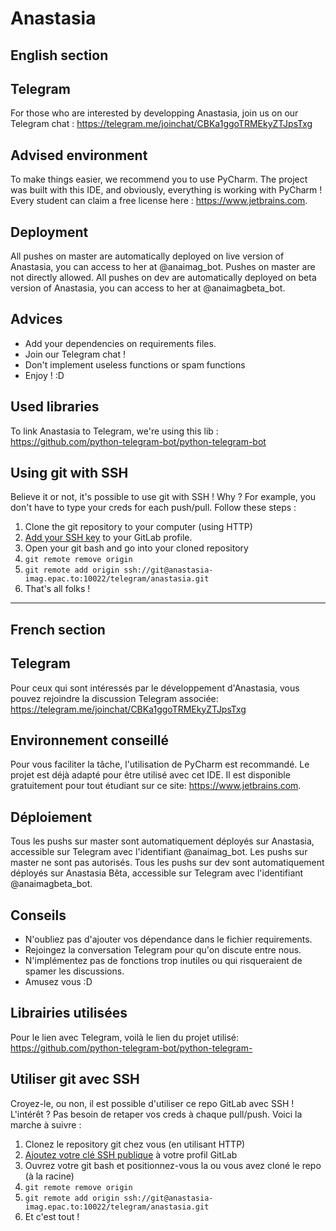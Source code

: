 # Anastasia
## English section

## Telegram

For those who are interested by developping Anastasia, join us on our Telegram chat : https://telegram.me/joinchat/CBKa1ggoTRMEkyZTJpsTxg

## Advised environment

To make things easier, we recommend you to use PyCharm. The project was built with this IDE, and obviously, everything is working with PyCharm !  Every student can claim a free license here : https://www.jetbrains.com.

## Deployment

All pushes on master are automatically deployed on live version of Anastasia, you can access to her at @anaimag_bot. Pushes on master are not directly allowed.
All pushes on dev are automatically deployed on beta version of Anastasia, you can access to her at @anaimagbeta_bot.

## Advices

- Add your dependencies on requirements files.
- Join our Telegram chat !
- Don't implement useless functions or spam functions
- Enjoy ! :D

## Used libraries

To link Anastasia to Telegram, we're using this lib : https://github.com/python-telegram-bot/python-telegram-bot

## Using git with SSH
Believe it or not, it's possible to use git with SSH ! Why ? For example, you don't have to type your creds for each push/pull.
Follow these steps :
1. Clone the git repository to your computer (using HTTP)
2. [Add your SSH key](https://docs.gitlab.com/ce/gitlab-basics/create-your-ssh-keys.html) to your GitLab profile.
3. Open your git bash and go into your cloned repository
4. `git remote remove origin`
5. `git remote add origin ssh://git@anastasia-imag.epac.to:10022/telegram/anastasia.git`
6. That's all folks !

---------
## French section
## Telegram

Pour ceux qui sont intéressés par le développement d'Anastasia, vous pouvez rejoindre la discussion Telegram associée: https://telegram.me/joinchat/CBKa1ggoTRMEkyZTJpsTxg

## Environnement conseillé

Pour vous faciliter la tâche, l'utilisation de PyCharm est recommandé. Le projet est déjà adapté pour être utilisé avec cet IDE. Il est disponible gratuitement pour tout étudiant sur ce site: https://www.jetbrains.com.

## Déploiement

Tous les pushs sur master sont automatiquement déployés sur Anastasia, accessible sur Telegram avec l'identifiant @anaimag_bot. Les pushs sur master ne sont pas autorisés.
Tous les pushs sur dev sont automatiquement déployés sur Anastasia Bêta, accessible sur Telegram avec l'identifiant @anaimagbeta_bot.

## Conseils

- N'oubliez pas d'ajouter vos dépendance dans le fichier requirements.
- Rejoingez la conversation Telegram pour qu'on discute entre nous.
- N'implémentez pas de fonctions trop inutiles ou qui risqueraient de spamer les discussions.
- Amusez vous :D

## Librairies utilisées

Pour le lien avec Telegram, voilà le lien du projet utilisé: https://github.com/python-telegram-bot/python-telegram-

## Utiliser git avec SSH
Croyez-le, ou non, il est possible d'utiliser ce repo GitLab avec SSH ! L'intérêt ? Pas besoin de retaper vos creds à chaque pull/push.
Voici la marche à suivre :
1. Clonez le repository git chez vous (en utilisant HTTP)
2. [Ajoutez votre clé SSH publique](https://docs.gitlab.com/ce/gitlab-basics/create-your-ssh-keys.html) à votre profil GitLab
3. Ouvrez votre git bash et positionnez-vous la ou vous avez cloné le repo (à la racine)
4. `git remote remove origin`
5. `git remote add origin ssh://git@anastasia-imag.epac.to:10022/telegram/anastasia.git`
6. Et c'est tout !